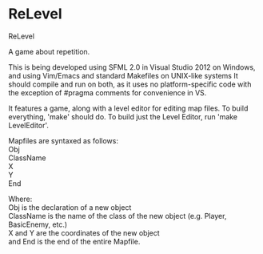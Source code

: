 ReLevel
===================

ReLevel

A game about repetition.


This is being developed using SFML 2.0 in Visual Studio 2012 on Windows, and using Vim/Emacs and standard Makefiles on UNIX-like systems
It should compile and run on both, as it uses no platform-specific code with the exception of #pragma comments for convenience in VS.

It features a game, along with a level editor for editing map files.
To build everything, 'make' should do. To build just the Level Editor, run 'make LevelEditor'.

Mapfiles are syntaxed as follows:  
Obj  
	ClassName  
	X  
	Y  
End  
  
Where:  
Obj is the declaration of a new object  
ClassName is the name of the class of the new object (e.g. Player, BasicEnemy, etc.)  
X and Y are the coordinates of the new object  
and End is the end of the entire Mapfile. 
